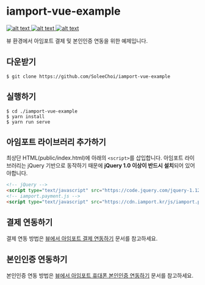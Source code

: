 # iamport-vue-example

[ ![alt text](https://img.shields.io/badge/vue-v2.6.11-orange.svg?longCache=true&style=flat-square) ](https://github.com/vuejs/vue)
[ ![alt text](https://img.shields.io/badge/ant--design--vue-v1.5.3-yellow.svg?longCache=true&style=flat-square) ](https://github.com/vueComponent/ant-design-vue)
[ ![alt text](https://img.shields.io/badge/styled--components-v4.3.2-green.svg?longCache=true&style=flat-square) ](https://github.com/styled-components/styled-components)

뷰 환경에서 아임포트 결제 및 본인인증 연동을 위한 예제입니다.

## 다운받기

```
$ git clone https://github.com/SoleeChoi/iamport-vue-example
```

## 실행하기

```
$ cd ./iamport-vue-example
$ yarn install
$ yarn run serve
```

## 아임포트 라이브러리 추가하기

최상단 HTML(public/index.html)에 아래의 `<script>`를 삽입합니다. 아임포트 라이브러리는 jQuery 기반으로 동작하기 때문에 **jQuery 1.0 이상이 반드시 설치**되어 있어야합니다.

```html
<!-- jQuery -->
<script type="text/javascript" src="https://code.jquery.com/jquery-1.12.4.min.js" ></script>
<!-- iamport.payment.js -->
<script type="text/javascript" src="https://cdn.iamport.kr/js/iamport.payment-1.1.8.js"></script>
```

## 결제 연동하기

결제 연동 방법은 [뷰에서 아임포트 결제 연동하기](manuals/PAYMENT.md) 문서를 참고하세요.

## 본인인증 연동하기

본인인증 연동 방법은 [뷰에서 아임포트 휴대폰 본인인증 연동하기](manuals/CERTIFICATION.md) 문서를 참고하세요.

